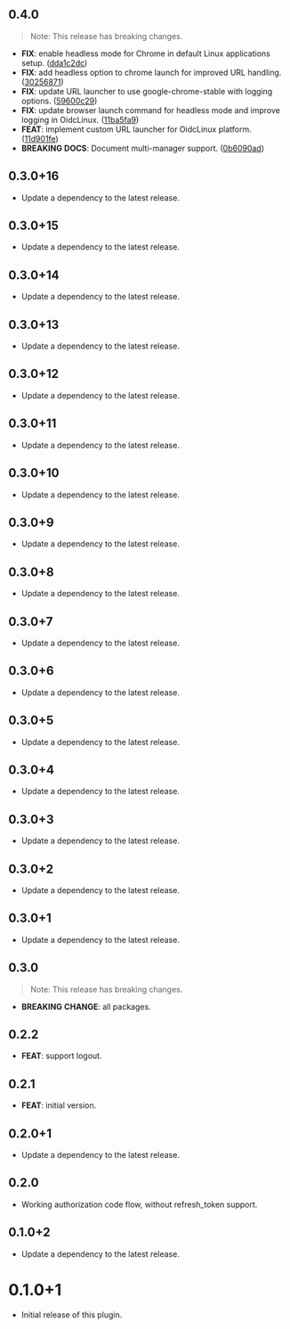 ## 0.4.0

> Note: This release has breaking changes.

 - **FIX**: enable headless mode for Chrome in default Linux applications setup. ([dda1c2dc](https://github.com/Bdaya-Dev/oidc/commit/dda1c2dc9f43a034d553eb043294b80e000f82f3))
 - **FIX**: add headless option to chrome launch for improved URL handling. ([30256871](https://github.com/Bdaya-Dev/oidc/commit/30256871e2af74a5e7870aae19ff4eb887ba231d))
 - **FIX**: update URL launcher to use google-chrome-stable with logging options. ([59600c29](https://github.com/Bdaya-Dev/oidc/commit/59600c29f5fec728a47f545c8a9f8757113a8885))
 - **FIX**: update browser launch command for headless mode and improve logging in OidcLinux. ([11ba5fa9](https://github.com/Bdaya-Dev/oidc/commit/11ba5fa9a53d734a2a2a4590246fedbbfb510640))
 - **FEAT**: implement custom URL launcher for OidcLinux platform. ([11d901fe](https://github.com/Bdaya-Dev/oidc/commit/11d901fede70dd8aaa9cb03df18c392142895ccb))
 - **BREAKING** **DOCS**: Document multi-manager support. ([0b6090ad](https://github.com/Bdaya-Dev/oidc/commit/0b6090ad266838bd39d139201b68d44351a5ab7c))

## 0.3.0+16

 - Update a dependency to the latest release.

## 0.3.0+15

 - Update a dependency to the latest release.

## 0.3.0+14

 - Update a dependency to the latest release.

## 0.3.0+13

 - Update a dependency to the latest release.

## 0.3.0+12

 - Update a dependency to the latest release.

## 0.3.0+11

 - Update a dependency to the latest release.

## 0.3.0+10

 - Update a dependency to the latest release.

## 0.3.0+9

 - Update a dependency to the latest release.

## 0.3.0+8

 - Update a dependency to the latest release.

## 0.3.0+7

 - Update a dependency to the latest release.

## 0.3.0+6

 - Update a dependency to the latest release.

## 0.3.0+5

 - Update a dependency to the latest release.

## 0.3.0+4

 - Update a dependency to the latest release.

## 0.3.0+3

 - Update a dependency to the latest release.

## 0.3.0+2

 - Update a dependency to the latest release.

## 0.3.0+1

 - Update a dependency to the latest release.

## 0.3.0

> Note: This release has breaking changes.

 - **BREAKING** **CHANGE**: all packages.

## 0.2.2

 - **FEAT**: support logout.

## 0.2.1

 - **FEAT**: initial version.

## 0.2.0+1

 - Update a dependency to the latest release.

## 0.2.0

 - Working authorization code flow, without refresh_token support.

## 0.1.0+2

 - Update a dependency to the latest release.

# 0.1.0+1

- Initial release of this plugin.
